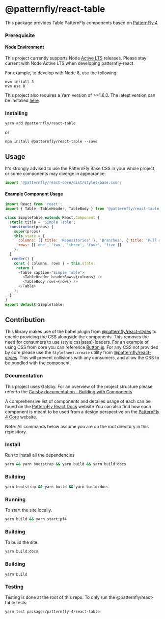 # @patternfly/react-table
This package provides Table PatternFly components based on [PatternFly 4][patternfly-4]
### Prerequisite

#### Node Environment

This project currently supports Node [Active LTS](https://github.com/nodejs/Release#release-schedule) releases. Please stay current with Node Active LTS when developing patternfly-react.

For example, to develop with Node 8, use the following:

```
nvm install 8
nvm use 8
```

This project also requires a Yarn version of >=1.6.0. The latest version can be installed [here](https://yarnpkg.com/).

### Installing

```
yarn add @patternfly/react-table
```

or

```
npm install @patternfly/react-table --save
```

## Usage

It's strongly advised to use the PatternFly Base CSS in your whole project, or some components may diverge in appearance:

```javascript
import '@patternfly/react-core/dist/styles/base.css';
```

#### Example Component Usage
```javascript
import React from 'react';
import { Table, TableHeader, TableBody } from '@patternfly/react-table';

class SimpleTable extends React.Component {
  static title = 'Simple Table';
  constructor(props) {
    super(props)
    this.state = {
      columns: [{ title: 'Repositories' }, 'Branches', { title: 'Pull requests' }, 'Workspaces', 'Last Commit'],
      rows: [['one', 'two', 'three', 'four', 'five']]
    };
  }
   render() {
    const { columns, rows } = this.state;
     return (
      <Table caption="Simple Table">
        <TableHeader headerRows={columns} />
        <TableBody rows={rows} />
      </Table>
    );
  }
}
export default SimpleTable;

```
## Contribution
This library makes use of the babel plugin from [@patternfly/react-styles](../react-styles/README.md) to enable providing the CSS alongside the components. This removes the need for consumers to use (style|css|sass)-loaders. For an example of using CSS from core you can reference [Button.js](./src/components/Button/Button.js). For any CSS not provided by core please use the `StyleSheet.create` utility from [@patternfly/react-styles](../react-styles/README.md). This will prevent collisions with any consumers, and allow the CSS to be bundled with the component.

### Documentation

This project uses Gatsby. For an overview of the project structure please refer to the [Gatsby documentation - Building with Components](https://www.gatsbyjs.org/docs/building-with-components/).

A comprehensive list of components and detailed usage of each can be found on the [PatternFly React Docs][docs] website
You can also find how each component is meant to be used from a design perspective on the [PatternFly 4 Core][patternfly-4] website.

Note: All commands below assume you are on the root directory in this repository.

### Install

Run to install all the dependencies

```sh
yarn && yarn bootstrap && yarn build && yarn build:docs
```

### Building
```sh
yarn bootstrap && yarn build && yarn build:docs
```

### Running

To start the site locally.

```sh
yarn build && yarn start:pf4
```

### Building

To build the site.

```sh
yarn build:docs
```
### Building

```
yarn build
```

### Testing

Testing is done at the root of this repo. To only run the @patternfly/react-table tests:

```
yarn test packages/patternfly-4/react-table
```

[patternfly-4]: https://github.com/patternfly/patternfly-next
[docs]: https://patternfly-react.surge.sh/patternfly-4
